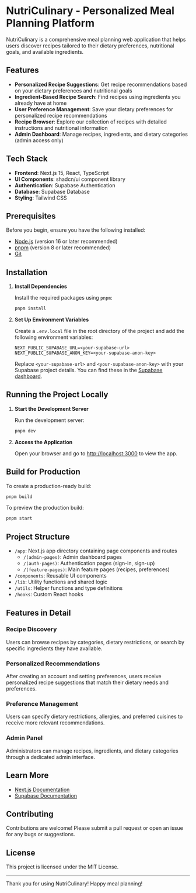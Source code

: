 # NutriCulinary - Personalized Meal Planning Platform

NutriCulinary is a comprehensive meal planning web application that helps users discover recipes tailored to their dietary preferences, nutritional goals, and available ingredients.

## Features

- **Personalized Recipe Suggestions**: Get recipe recommendations based on your dietary preferences and nutritional goals
- **Ingredient-Based Recipe Search**: Find recipes using ingredients you already have at home
- **User Preference Management**: Save your dietary preferences for personalized recipe recommendations
- **Recipe Browser**: Explore our collection of recipes with detailed instructions and nutritional information
- **Admin Dashboard**: Manage recipes, ingredients, and dietary categories (admin access only)

## Tech Stack

- **Frontend**: Next.js 15, React, TypeScript
- **UI Components**: shadcn/ui component library
- **Authentication**: Supabase Authentication
- **Database**: Supabase Database
- **Styling**: Tailwind CSS

## Prerequisites

Before you begin, ensure you have the following installed:

- [Node.js](https://nodejs.org/) (version 16 or later recommended)
- [pnpm](https://pnpm.io/) (version 8 or later recommended)
- [Git](https://git-scm.com/)

## Installation

1. **Install Dependencies**

   Install the required packages using `pnpm`:

   ```bash
   pnpm install
   ```

2. **Set Up Environment Variables**

   Create a `.env.local` file in the root directory of the project and add the following environment variables:

   ```env
   NEXT_PUBLIC_SUPABASE_URL=<your-supabase-url>
   NEXT_PUBLIC_SUPABASE_ANON_KEY=<your-supabase-anon-key>
   ```

   Replace `<your-supabase-url>` and `<your-supabase-anon-key>` with your Supabase project details. You can find these in the [Supabase dashboard](https://supabase.com/).

## Running the Project Locally

1. **Start the Development Server**

   Run the development server:

   ```bash
   pnpm dev
   ```

2. **Access the Application**

   Open your browser and go to [http://localhost:3000](http://localhost:3000) to view the app.

## Build for Production

To create a production-ready build:

```bash
pnpm build
```

To preview the production build:

```bash
pnpm start
```

## Project Structure

- `/app`: Next.js app directory containing page components and routes
  - `/(admin-pages)`: Admin dashboard pages
  - `/(auth-pages)`: Authentication pages (sign-in, sign-up)
  - `/(feature-pages)`: Main feature pages (recipes, preferences)
- `/components`: Reusable UI components
- `/lib`: Utility functions and shared logic
- `/utils`: Helper functions and type definitions
- `/hooks`: Custom React hooks

## Features in Detail

### Recipe Discovery
Users can browse recipes by categories, dietary restrictions, or search by specific ingredients they have available.

### Personalized Recommendations
After creating an account and setting preferences, users receive personalized recipe suggestions that match their dietary needs and preferences.

### Preference Management
Users can specify dietary restrictions, allergies, and preferred cuisines to receive more relevant recommendations.

### Admin Panel
Administrators can manage recipes, ingredients, and dietary categories through a dedicated admin interface.

## Learn More

- [Next.js Documentation](https://nextjs.org/docs)
- [Supabase Documentation](https://supabase.com/docs)

## Contributing

Contributions are welcome! Please submit a pull request or open an issue for any bugs or suggestions.

## License

This project is licensed under the MIT License.

---

Thank you for using NutriCulinary! Happy meal planning!

